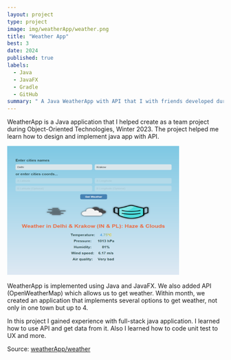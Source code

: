 ```yaml
---
layout: project
type: project
image: img/weatherApp/weather.png
title: "Weather App"
best: 3
date: 2024
published: true
labels:
  - Java
  - JavaFX
  - Gradle
  - GitHub
summary: " A Java WeatherApp with API that I with friends developed during Object-Oriented Technologies"
---
```

WeatherApp is a Java application that I helped create as a team project during Object-Oriented Technologies, Winter 2023. The project helped me learn how to design and implement java app with API.

<img class="img-fluid" src="../img/weatherApp/weatherApp.png" width="400" height="300">

WeatherApp is implemented using Java and JavaFX. We also added API (OpenWeatherMap) which allows us to get weather. Within month, we created an application that implements several options to get weather, not only in one town but up to 4.

In this project I gained experience with full-stack java application. I learned how to use API and get data from it. Also I learned how to code unit test to UX and more.

Source: <a href="https://github.com/23adrian2300/AGH-Java-WeatherApp">weatherApp/weather</a>
